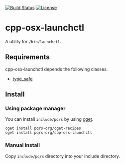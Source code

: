 [![Build Status](https://github.com/pqrs-org/cpp-osx-launchctl/workflows/CI/badge.svg)](https://github.com/pqrs-org/cpp-osx-launchctl/actions)
[![License](https://img.shields.io/badge/license-Boost%20Software%20License-blue.svg)](https://github.com/pqrs-org/cpp-osx-launchctl/blob/main/LICENSE.md)

# cpp-osx-launchctl

A utility for `/bin/launchctl`.

## Requirements

cpp-osx-launchctl depends the following classes.

- [type_safe](https://github.com/foonathan/type_safe)

## Install

### Using package manager

You can install `include/pqrs` by using [cget](https://github.com/pfultz2/cget).

```shell
cget install pqrs-org/cget-recipes
cget install pqrs-org/cpp-osx-launchctl
```

### Manual install

Copy `include/pqrs` directory into your include directory.
